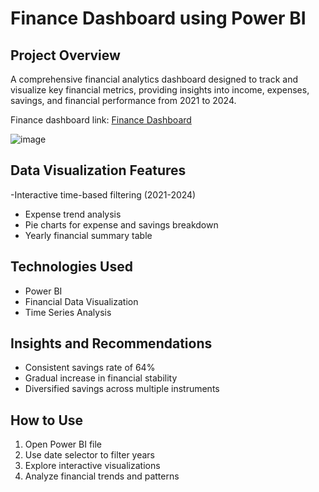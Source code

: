 # Finance Dashboard using Power BI 

## Project Overview
A comprehensive financial analytics dashboard designed to track and visualize key financial metrics, providing insights into income, expenses, savings, and financial performance from 2021 to 2024.

Finance dashboard link: [Finance Dashboard](https://app.powerbi.com/reportEmbed?reportId=047ab272-dc7f-422f-bdea-0f0711c1fc22&autoAuth=true&ctid=09bd1956-edda-4e9a-9543-7c7aa2cf4e81)

![image](https://github.com/user-attachments/assets/620d8c74-d3f4-4bd2-a98c-954bd87802d9)

## Data Visualization Features

-Interactive time-based filtering (2021-2024)
- Expense trend analysis
- Pie charts for expense and savings breakdown
- Yearly financial summary table

## Technologies Used

- Power BI
- Financial Data Visualization
- Time Series Analysis

## Insights and Recommendations

- Consistent savings rate of 64%
- Gradual increase in financial stability
- Diversified savings across multiple instruments

## How to Use

1. Open Power BI file
2. Use date selector to filter years
3. Explore interactive visualizations
4. Analyze financial trends and patterns
